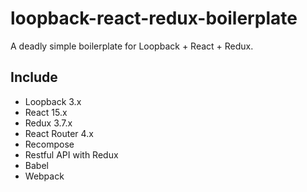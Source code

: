# loopback-react-redux-boilerplate

A deadly simple boilerplate for Loopback + React + Redux.

## Include

* Loopback 3.x
* React 15.x
* Redux 3.7.x
* React Router 4.x
* Recompose
* Restful API with Redux
* Babel
* Webpack
